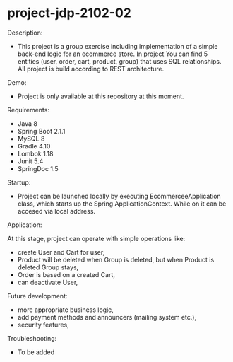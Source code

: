 # project-jdp-2102-02

Description:
- This project is a group exercise including implementation of a simple back-end logic for an ecommerce store. In project You can find 5 entities (user, order, cart, product, group) that uses SQL relationships. All project is build according to REST architecture.

Demo:
- Project is only available at this repository at this moment.

Requirements:
- Java 8
- Spring Boot 2.1.1
- MySQL 8
- Gradle 4.10
- Lombok 1.18
- Junit 5.4
- SpringDoc 1.5

Startup:
- Project can be launched locally by executing EcommerceeApplication class, which starts up the Spring ApplicationContext. While on it can be accesed via local address.

Application:

At this stage, project can operate with simple operations like:
- create User and Cart for user,
- Product will be deleted when Group is deleted, but when Product is deleted Group stays,
- Order is based on a created Cart,
- can deactivate User,

Future development:
- more appropriate business logic,
- add payment methods and announcers (mailing system etc.),
- security features,

Troubleshooting:
- To be added
